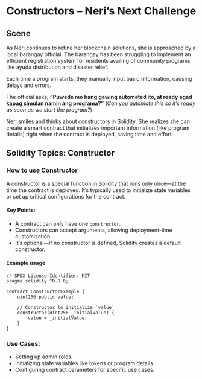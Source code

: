 # Constructors – Neri’s Next Challenge

## Scene

As Neri continues to refine her blockchain solutions, she is approached by a local barangay official. The barangay has been struggling to implement an efficient registration system for residents availing of community programs like ayuda distribution and disaster relief.

Each time a program starts, they manually input basic information, causing delays and errors.

The official asks, **“Puwede mo bang gawing automated ito, at ready agad kapag simulan namin ang programa?”** (_Can you automate this so it’s ready as soon as we start the program?_)

Neri smiles and thinks about constructors in Solidity. She realizes she can create a smart contract that initializes important information (like program details) right when the contract is deployed, saving time and effort.

## Solidity Topics: Constructor

### How to use Constructor

A constructor is a special function in Solidity that runs only once—at the time the contract is deployed. It’s typically used to initialize state variables or set up critical configurations for the contract.

#### Key Points:

- A contract can only have one `constructor`.
- Constructors can accept arguments, allowing deployment-time customization.
- It’s optional—if no constructor is defined, Solidity creates a default constructor.

#### Example usage

```solidity
// SPDX-License-Identifier: MIT
pragma solidity ^0.8.0;

contract ConstructorExample {
    uint256 public value;

    // Constructor to initialize `value`
    constructor(uint256 _initialValue) {
        value = _initialValue;
    }
}
```

### Use Cases:

- Setting up admin roles.
- Initializing state variables like tokens or program details.
- Configuring contract parameters for specific use cases.
